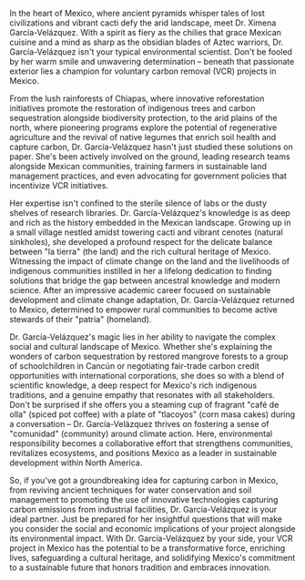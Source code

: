 In the heart of Mexico, where ancient pyramids whisper tales of lost civilizations and vibrant cacti defy the arid landscape, meet Dr. Ximena García-Velázquez. With a spirit as fiery as the chilies that grace Mexican cuisine and a mind as sharp as the obsidian blades of Aztec warriors, Dr. García-Velázquez isn't your typical environmental scientist. Don't be fooled by her warm smile and unwavering determination – beneath that passionate exterior lies a champion for voluntary carbon removal (VCR) projects in Mexico.

From the lush rainforests of Chiapas, where innovative reforestation initiatives promote the restoration of indigenous trees and carbon sequestration alongside biodiversity protection, to the arid plains of the north, where pioneering programs explore the potential of regenerative agriculture and the revival of native legumes that enrich soil health and capture carbon, Dr. García-Velázquez hasn't just studied these solutions on paper. She's been actively involved on the ground, leading research teams alongside Mexican communities, training farmers in sustainable land management practices, and even advocating for government policies that incentivize VCR initiatives.

Her expertise isn't confined to the sterile silence of labs or the dusty shelves of research libraries. Dr. García-Velázquez's knowledge is as deep and rich as the history embedded in the Mexican landscape. Growing up in a small village nestled amidst towering cacti and vibrant cenotes (natural sinkholes), she developed a profound respect for the delicate balance between "la tierra" (the land) and the rich cultural heritage of Mexico. Witnessing the impact of climate change on the land and the livelihoods of indigenous communities instilled in her a lifelong dedication to finding solutions that bridge the gap between ancestral knowledge and modern science. After an impressive academic career focused on sustainable development and climate change adaptation, Dr. García-Velázquez returned to Mexico, determined to empower rural communities to become active stewards of their "patria" (homeland).

Dr. García-Velázquez's magic lies in her ability to navigate the complex social and cultural landscape of Mexico. Whether she's explaining the wonders of carbon sequestration by restored mangrove forests to a group of schoolchildren in Cancún or negotiating fair-trade carbon credit opportunities with international corporations, she does so with a blend of scientific knowledge, a deep respect for Mexico's rich indigenous traditions, and a genuine empathy that resonates with all stakeholders. Don't be surprised if she offers you a steaming cup of fragrant "café de olla" (spiced pot coffee) with a plate of "tlacoyos" (corn masa cakes) during a conversation – Dr. García-Velázquez thrives on fostering a sense of "comunidad" (community) around climate action. Here, environmental responsibility becomes a collaborative effort that strengthens communities, revitalizes ecosystems, and positions Mexico as a leader in sustainable development within North America.

So, if you've got a groundbreaking idea for capturing carbon in Mexico, from reviving ancient techniques for water conservation and soil management to promoting the use of innovative technologies capturing carbon emissions from industrial facilities, Dr. García-Velázquez is your ideal partner. Just be prepared for her insightful questions that will make you consider the social and economic implications of your project alongside its environmental impact. With Dr. García-Velázquez by your side, your VCR project in Mexico has the potential to be a transformative force, enriching lives, safeguarding a cultural heritage, and solidifying Mexico's commitment to a sustainable future that honors tradition and embraces innovation. 
